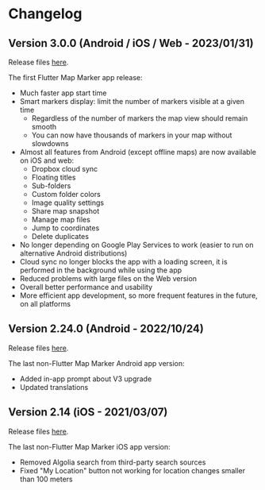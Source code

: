 # Changelog

## Version 3.0.0 (Android / iOS / Web - 2023/01/31)

Release files [here](https://github.com/androidseb/mapmarker/releases/tag/map_marker_v3.0.0).

The first Flutter Map Marker app release:

* Much faster app start time
* Smart markers display: limit the number of markers visible at a given time
	* Regardless of the number of markers the map view should remain smooth
	* You can now have thousands of markers in your map without slowdowns
* Almost all features from Android (except offline maps) are now available on iOS and web:
	* Dropbox cloud sync
	* Floating titles
	* Sub-folders
	* Custom folder colors
	* Image quality settings
	* Share map snapshot
	* Manage map files
	* Jump to coordinates
	* Delete duplicates
* No longer depending on Google Play Services to work (easier to run on alternative Android distributions)
* Cloud sync no longer blocks the app with a loading screen, it is performed in the background while using the app
* Reduced problems with large files on the Web version
* Overall better performance and usability
* More efficient app development, so more frequent features in the future, on all platforms

## Version 2.24.0 (Android - 2022/10/24)

Release files [here](https://github.com/androidseb/mapmarker/releases/tag/map_marker_v2).

The last non-Flutter Map Marker Android app version:

* Added in-app prompt about V3 upgrade
* Updated translations

## Version 2.14 (iOS - 2021/03/07)

Release files [here](https://github.com/androidseb/mapmarker/releases/tag/map_marker_v2).

The last non-Flutter Map Marker iOS app version:

* Removed Algolia search from third-party search sources
* Fixed "My Location" button not working for location changes smaller than 100 meters
